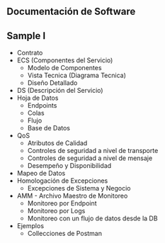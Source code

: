 ## Documentación de Software

## Sample I

* Contrato
* ECS (Componentes del Servicio)
    * Modelo de Componentes
    * Vista Tecnica (Diagrama Tecnica)
    * Diseño Detallado
* DS (Descripción del Servicio)
* Hoja de Datos
    * Endpoints
    * Colas
    * Flujo
    * Base de Datos
* QoS
    * Atributos de Calidad
    * Controles de seguridad a nivel de transporte
    * Controles de seguridad a nivel de mensaje
    * Desempeño y Disponibilidad
* Mapeo de Datos
* Homologación de Excepciones
    * Excepciones de Sistema y Negocio
* AMM - Archivo Maestro de Monitoreo
    * Monitoreo por Endpoint
    * Monitoreo por Logs
    * Monitoreo con un flujo de datos desde la DB
* Ejemplos
    * Collecciones de Postman
    